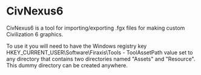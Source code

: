 # CivNexus6

CivNexus6 is a tool for importing/exporting .fgx files for making custom Civilization 6 graphics. 

To use it you will need to have the Windows registry key HKEY_CURRENT_USER\Software\Firaxis\Tools - ToolAssetPath value set to any directory that contains two directories named "Assets" and "Resource". This dummy directory can be created anywhere.
